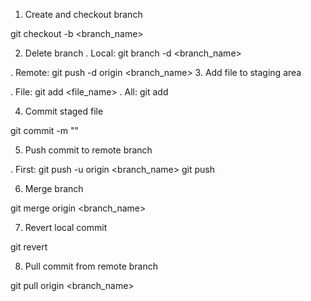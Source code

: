 1. Create and checkout branch

git checkout -b <branch_name>

2. Delete branch
. Local: git branch -d <branch_name>

. Remote: git push -d origin <branch_name>
3. Add file to staging area

. File: git add <file_name>
. All: git add

4. Commit staged file

git commit -m "<message>"

5. Push commit to remote branch

. First: git push -u origin <branch_name>
git push

6. Merge branch

git merge origin <branch_name>

7. Revert local commit

git revert <commit id>

8. Pull commit from remote branch

git pull origin <branch_name>


